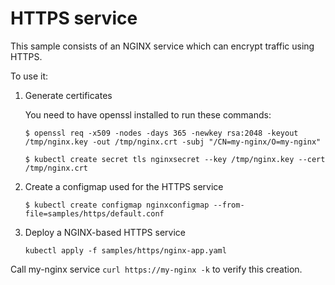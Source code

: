 # HTTPS service

This sample consists of an NGINX service which can encrypt traffic using HTTPS.

To use it:

1. Generate certificates

    You need to have openssl installed to run these commands:

    ```console
    $ openssl req -x509 -nodes -days 365 -newkey rsa:2048 -keyout /tmp/nginx.key -out /tmp/nginx.crt -subj "/CN=my-nginx/O=my-nginx"
    ```

    ```console
    $ kubectl create secret tls nginxsecret --key /tmp/nginx.key --cert /tmp/nginx.crt
    ```

2. Create a configmap used for the HTTPS service

    ```console
    $ kubectl create configmap nginxconfigmap --from-file=samples/https/default.conf
    ```

3. Deploy a NGINX-based HTTPS service

    `kubectl apply -f samples/https/nginx-app.yaml`

Call my-nginx service `curl https://my-nginx -k` to verify this creation.
